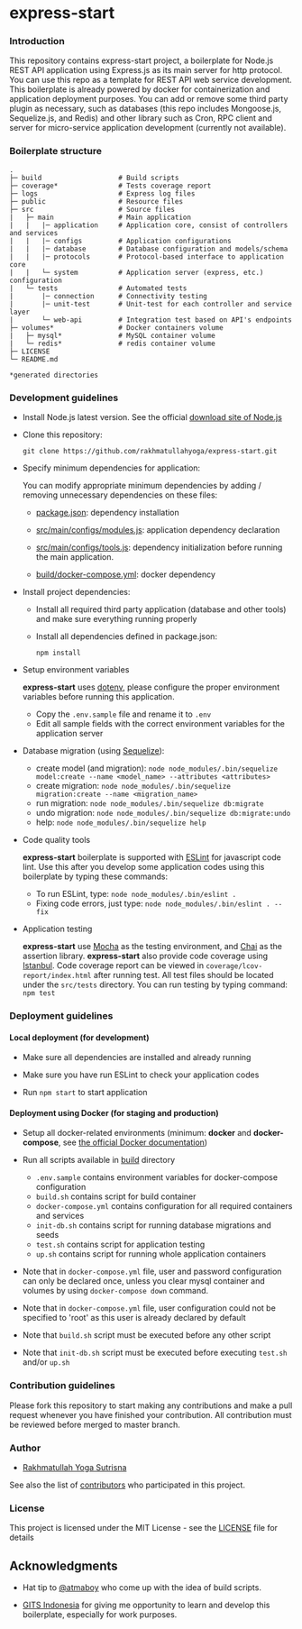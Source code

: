 # express-start #

### Introduction ###

This repository contains express-start project, a boilerplate for Node.js REST API application using Express.js as its main server for http protocol.
You can use this repo as a template for REST API web service development.
This boilerplate is already powered by docker for containerization and application deployment purposes.
You can add or remove some third party plugin as necessary, such as databases (this repo includes Mongoose.js, Sequelize.js, and Redis) and other library such as Cron, RPC client and server for micro-service application development (currently not available).

### Boilerplate structure ###

    .
    ├─ build                   # Build scripts
    ├─ coverage*               # Tests coverage report
    ├─ logs                    # Express log files
    ├─ public                  # Resource files
    ├─ src                     # Source files
    |   ├─ main                # Main application
    |   |   |─ application     # Application core, consist of controllers and services
    |   |   |─ configs         # Application configurations
    |   |   |─ database        # Database configuration and models/schema
    |   |   |─ protocols       # Protocol-based interface to application core
    |   |   └─ system          # Application server (express, etc.) configuration
    |   └─ tests               # Automated tests
    |       |─ connection      # Connectivity testing
    |       |─ unit-test       # Unit-test for each controller and service layer 
    |       └─ web-api         # Integration test based on API's endpoints
    ├─ volumes*                # Docker containers volume
    |   ├─ mysql*              # MySQL container volume
    |   └─ redis*              # redis container volume
    ├─ LICENSE
    └─ README.md
    
    *generated directories

### Development guidelines ###

* Install Node.js latest version. See the official [download site of Node.js](https://nodejs.org/en/download)

* Clone this repository:

    `git clone https://github.com/rakhmatullahyoga/express-start.git`
    
* Specify minimum dependencies for application:

    You can modify appropriate minimum dependencies by adding / removing unnecessary dependencies on these files:
    
    - [package.json](package.json): dependency installation
    
    - [src/main/configs/modules.js](src/main/configs/modules.js): application dependency declaration
    
    - [src/main/configs/tools.js](src/main/configs/tools.js): dependency initialization before running the main application.
    
    - [build/docker-compose.yml](build/docker-compose.yml): docker dependency

* Install project dependencies:

    - Install all required third party application (database and other tools) and make sure everything running properly
    
    - Install all dependencies defined in package.json:
    
        `npm install`
    
* Setup environment variables

    **express-start** uses [dotenv](https://www.npmjs.com/package/dotenv), please configure the proper environment variables before running this application.
    
    - Copy the `.env.sample` file and rename it to `.env`
    - Edit all sample fields with the correct environment variables for the application server
    
* Database migration (using [Sequelize](http://docs.sequelizejs.com)):

    - create model (and migration): `node node_modules/.bin/sequelize model:create --name <model_name> --attributes <attributes>`
    - create migration: `node node_modules/.bin/sequelize migration:create --name <migration_name>`
    - run migration: `node node_modules/.bin/sequelize db:migrate`
    - undo migration: `node node_modules/.bin/sequelize db:migrate:undo`
    - help: `node node_modules/.bin/sequelize help`

* Code quality tools

    **express-start** boilerplate is supported with [ESLint](https://www.npmjs.com/package/eslint) for javascript code lint.
    Use this after you develop some application codes using this boilerplate by typing these commands:
    
    - To run ESLint, type: `node node_modules/.bin/eslint .`
    - Fixing code errors, just type: `node node_modules/.bin/eslint . --fix`

* Application testing

    **express-start** use [Mocha](http://mochajs.org) as the testing environment, and [Chai](http://chaijs.com) as the assertion library.
    **express-start** also provide code coverage using [Istanbul](https://www.npmjs.com/package/istanbul).
    Code coverage report can be viewed in `coverage/lcov-report/index.html` after running test.
    All test files should be located under the `src/tests` directory.
    You can run testing by typing command: `npm test`

### Deployment guidelines ###

#### Local deployment (for development) ####

* Make sure all dependencies are installed and already running

* Make sure you have run ESLint to check your application codes

* Run `npm start` to start application

#### Deployment using Docker (for staging and production) ####

* Setup all docker-related environments (minimum: **docker** and **docker-compose**, see [the official Docker documentation](https://docs.docker.com))

* Run all scripts available in [build](build) directory

    - `.env.sample` contains environment variables for docker-compose configuration
    - `build.sh` contains script for build container
    - `docker-compose.yml` contains configuration for all required containers and services
    - `init-db.sh` contains script for running database migrations and seeds
    - `test.sh` contains script for application testing
    - `up.sh` contains script for running whole application containers

* Note that in `docker-compose.yml` file, user and password configuration can only be declared once, unless you clear mysql container and volumes by using `docker-compose down` command.

* Note that in `docker-compose.yml` file, user configuration could not be specified to 'root' as this user is already declared by default

* Note that `build.sh` script must be executed before any other script

* Note that `init-db.sh` script must be executed before executing `test.sh` and/or `up.sh`

### Contribution guidelines ###

Please fork this repository to start making any contributions and make a pull request whenever you have finished your contribution.
All contribution must be reviewed before merged to master branch.

### Author ###

* [Rakhmatullah Yoga Sutrisna](https://github.com/rakhmatullahyoga)

See also the list of [contributors](https://github.com/rakhmatullahyoga/express-start/graphs/contributors) who participated in this project.

### License ###

This project is licensed under the MIT License - see the [LICENSE](LICENSE) file for details

## Acknowledgments

* Hat tip to [@atmaboy](https://github.com/atmaboy) who come up with the idea of build scripts.

* [GITS Indonesia](https://github.com/gitsindonesia) for giving me opportunity to learn and develop this boilerplate, especially for work purposes.
